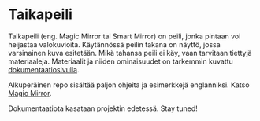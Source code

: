 # Taikapeili
Taikapeili (eng. Magic Mirror tai Smart Mirror) on peili, jonka pintaan voi heijastaa valokuvioita. Käytännössä peilin takana on näyttö, jossa varsinainen kuva esitetään. Mikä tahansa peili ei käy, vaan tarvitaan tiettyjä materiaaleja. Materiaalit ja niiden ominaisuudet on tarkemmin kuvattu [dokumentaatiosivulla](https://kotiproffa.github.io/Taikapeili/).

Alkuperäinen repo sisältää paljon ohjeita ja esimerkkejä englanniksi. Katso [Magic Mirror](https://magicmirror.builders/).

Dokumentaatiota kasataan projektin edetessä. Stay tuned!
